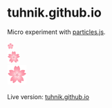 # tuhnik.github.io

Micro experiment with [particles.js](https://github.com/VincentGarreau/particles.js/).
<br>
<br>
<img src="https://github.com/tuhnik/tuhnik.github.io/blob/master/sakura.png" width="15"><br>
<img src="https://github.com/tuhnik/tuhnik.github.io/blob/master/sakura.png" width="30"><br>
<img src="https://github.com/tuhnik/tuhnik.github.io/blob/master/sakura.png" width="45"><br>
<br>
Live version: [tuhnik.github.io](https://tuhnik.github.io/)

